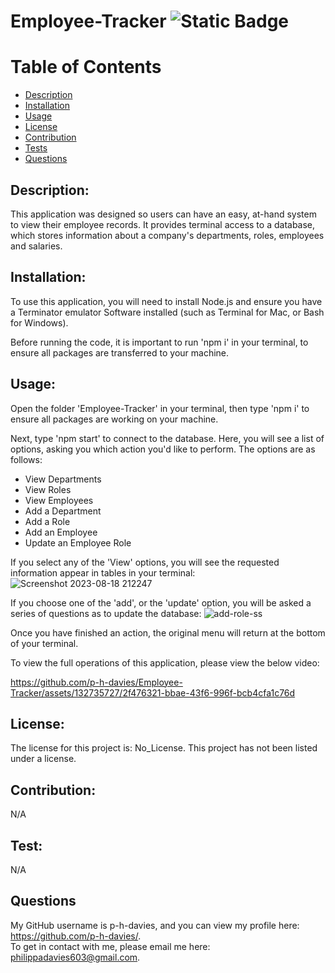 # Employee-Tracker ![Static Badge](https://img.shields.io/badge/License:-No_License-green:badgeContent)

# Table of Contents
- [Description](#description)
- [Installation](#installation)
- [Usage](#usage)
- [License](#licenses)
- [Contribution](#contribution)
- [Tests](#test)
- [Questions](#questions)

## Description:
This application was designed so users can have an easy, at-hand system to view their employee records. It provides terminal access to a database, which stores information about a company's departments, roles, employees and salaries.


## Installation:
To use this application, you will need to install Node.js and ensure you have a Terminator emulator Software installed (such as Terminal for Mac, or Bash for Windows). 

Before running the code, it is important to run 'npm i' in your terminal, to ensure all packages are transferred to your machine.

## Usage:
Open the folder 'Employee-Tracker' in your terminal, then type 'npm i' to ensure all packages are working on your machine.

Next, type 'npm start' to connect to the database. Here, you will see a list of options, asking you which action you'd like to perform. The options are as follows:
- View Departments
- View Roles
- View Employees
- Add a Department
- Add a Role
- Add an Employee
- Update an Employee Role

If you select any of the 'View' options, you will see the requested information appear in tables in your terminal:
![Screenshot 2023-08-18 212247](https://github.com/p-h-davies/Employee-Tracker/assets/132735727/149f285b-ca22-4452-a9dc-5e39216e9d2b)

If you choose one of the 'add', or the 'update' option, you will be asked a series of questions as to update the database:
![add-role-ss](https://github.com/p-h-davies/Employee-Tracker/assets/132735727/dcf32f83-58cb-44ca-acff-63afcaa054f5)

Once you have finished an action, the original menu will return at the bottom of your terminal. 

To view the full operations of this application, please view the below video:


https://github.com/p-h-davies/Employee-Tracker/assets/132735727/2f476321-bbae-43f6-996f-bcb4cfa1c76d




## License:
The license for this project is: No_License.
This project has not been listed under a license.

## Contribution:
N/A

## Test:
N/A

## Questions
My GitHub username is p-h-davies, and you can view my profile here: https://github.com/p-h-davies/.
<br>
To get in contact with me, please email me here: philippadavies603@gmail.com.

